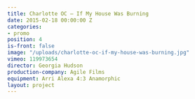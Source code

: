 ```yaml
---
title: Charlotte OC — If My House Was Burning
date: 2015-02-18 00:00:00 Z
categories:
- promo
position: 4
is-front: false
image: "/uploads/charlotte-oc-if-my-house-was-burning.jpg"
vimeo: 119973654
director: Georgia Hudson
production-company: Agile Films
equipment: Arri Alexa 4:3 Anamorphic
layout: project
---
```


